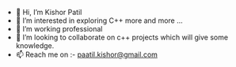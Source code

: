 - 👋 Hi, I’m Kishor Patil
- 👀 I’m interested in exploring C++ more and more ...
- 🌱 I’m working professional
- 💞️ I’m looking to collaborate on c++ projects which will give some knowledge.
- 📫 Reach me on :- paatil.kishor@gmail.com

<!---
paatilkishor/paatilkishor is a ✨ special ✨ repository because its `README.md` (this file) appears on your GitHub profile.
You can click the Preview link to take a look at your changes.
--->
